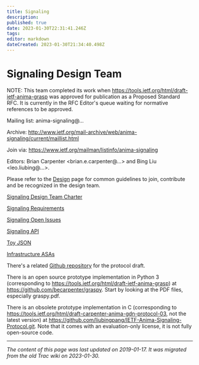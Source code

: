 ```yaml
---
title: Signaling
description: 
published: true
date: 2023-01-30T22:31:41.246Z
tags: 
editor: markdown
dateCreated: 2023-01-30T21:34:40.498Z
---
```



# Signaling Design Team 
NOTE: This team completed its work when https://tools.ietf.org/html/draft-ietf-anima-grasp was approved for publication as a Proposed Standard RFC. It is currently in the RFC Editor's queue waiting for normative references to be approved.

Mailing list: anima-signaling@…

Archive: http://www.ietf.org/mail-archive/web/anima-signaling/current/maillist.html

Join via: https://www.ietf.org/mailman/listinfo/anima-signaling

Editors: Brian Carpenter <brian.e.carpenter@…> and Bing Liu <leo.liubing@…>.

Please refer to the [Design](/Design) page for common guidelines to join, contribute and be recognized in the design team.

[Signaling Design Team Charter](/group/anima/SignalingDesignTeamCharter)

[Signaling Requirements](/group/anima/SignalingRequirements)

[Signaling Open Issues](/group/anima/SignalingOpenIssues)

[Signaling API](/group/anima/SignalingAPI)

[Toy JSON](/group/anima/ToyJSON)

[Infrastructure ASAs](/group/anima/InfrastructureASAs)

There's a related [Github repository](https://github.com/becarpenter/animaproto) for the protocol draft.

There is an open source prototype implementation in Python 3 (corresponding to https://tools.ietf.org/html/draft-ietf-anima-grasp) at https://github.com/becarpenter/graspy. Start by looking at the PDF files, especially graspy.pdf.

There is an obsolete prototype implementation in C (corresponding to  https://tools.ietf.org/html/draft-carpenter-anima-gdn-protocol-03, not the latest version) at  https://github.com/liubingpang/IETF-Anima-Signaling-Protocol.git. Note that it comes with an evaluation-only license, it is not fully open-source code.
&nbsp;
&nbsp;
&nbsp;

---

*The content of this page was last updated on 2019-01-17. It was migrated from the old Trac wiki on 2023-01-30.*